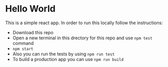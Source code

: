 # Hello World

This is a simple react app. In order to run this locally follow the
instructions:

* Download this repo 
* Open a new terminal in this drectory for this repo and use  `npm test` command
* `npm start`
* Also you can run the tests by using `npm run test`
* To build a production app you can use `npm run build`


